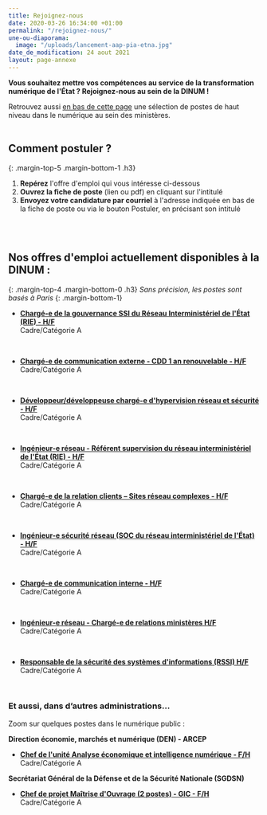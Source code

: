 ```yaml
---
title: Rejoignez-nous
date: 2020-03-26 16:34:00 +01:00
permalink: "/rejoignez-nous/"
une-ou-diaporama:
  image: "/uploads/lancement-aap-pia-etna.jpg"
date_de_modification: 24 aout 2021
layout: page-annexe
---
```


**Vous souhaitez mettre vos compétences au service de la transformation numérique de l'État ? Rejoignez-nous au sein de la DINUM !**

Retrouvez aussi [en bas de cette page](#offresministeres) une sélection de postes de haut niveau dans le numérique au sein des ministères.
<br>
<br>

## Comment postuler ?
{: .margin-top-5 .margin-bottom-1 .h3}
1. **Repérez** l'offre d'emploi qui vous intéresse ci-dessous
2. **Ouvrez la fiche de poste** (lien ou pdf) en cliquant sur l'intitulé
3. **Envoyez votre candidature par courriel** à l'adresse indiquée en bas de la fiche de poste ou via le bouton Postuler, en précisant son intitulé
<br>
<br>

## Nos offres d'emploi actuellement disponibles à la DINUM : 
{: .margin-top-4 .margin-bottom-0 .h3}
*Sans précision, les postes sont basés à Paris*
{: .margin-bottom-1}

* **[Chargé-e de la gouvernance SSI du Réseau Interministériel de l'État (RIE) - H/F](https://place-emploi-public.gouv.fr/offre-emploi/charge-e-de-la-gouvernance-ssi-du-reseau-interministeriel-de-l-tat-rie-hf-reference-2021-572756/ "Chargé-e de la gouvernance SSI du Réseau Interministériel de l'État (RIE) - H/F - Lien externe")**
<br>Cadre/Catégorie A
<br>

* **[Chargé-e de communication externe - CDD 1 an renouvelable - H/F](https://place-emploi-public.gouv.fr/offre-emploi/charge-e-de-communication-externe---cdd-1-an-renouvelable-hf-reference-2021-691715/ "Chargé-e de communication externe - CDD 1 an renouvelable - H/F - Lien externe")**
<br>Cadre/Catégorie A
<br>

* **[Développeur/développeuse chargé-e d'hypervision réseau et sécurité - H/F](https://place-emploi-public.gouv.fr/offre-emploi/developpeurdeveloppeuse-charge-e-d-hypervision-reseau-et-securite--hf-reference-2021-572915/ "Développeur/développeuse chargé-e d'hypervision réseau et sécurité - H/F - Lien externe")**
<br>Cadre/Catégorie A
<br>

* **[Ingénieur-e réseau - Référent supervision du réseau interministériel de l'État (RIE) - H/F](https://place-emploi-public.gouv.fr/offre-emploi/ingenieur-e-reseau---referent-supervision-du-reseau-interministeriel-de-l-tat-rie-hf-reference-2021-639727/ "Ingénieur-e réseau - Référent supervision du réseau interministériel de l'État (RIE) - H/F - Lien externe")**
<br>Cadre/Catégorie A
<br>

* **[Chargé-e de la relation clients – Sites réseau complexes - H/F](https://place-emploi-public.gouv.fr/offre-emploi/charge-e-de-la-relation-clients--sites-reseau-complexes-reference-2021-572778/ "Chargé-e de la relation clients – Sites réseau complexes - H/F - Lien externe")**
<br>Cadre/Catégorie A
<br>

* **[Ingénieur-e sécurité réseau (SOC du réseau interministériel de l'État) - H/F](https://place-emploi-public.gouv.fr/offre-emploi/ingenieur-e-securite-reseau-soc-du-reseau-interministeriel-de-l-tat--hf-reference-2021-557187/ "Ingénieur-e sécurité réseau (SOC du réseau interministériel de l'État) - H/F - Lien externe")**
<br>Cadre/Catégorie A
<br>

* **[Chargé-e de communication interne - H/F](https://place-emploi-public.gouv.fr/offre-emploi/charge-e-de-communication-interne-hf-reference-2021-657684/ "Chargé-e de communication interne - H/F - Lien externe")**
<br>Cadre/Catégorie A
<br>

* **[Ingénieur-e réseau - Chargé-e de relations ministères H/F](https://place-emploi-public.gouv.fr/offre-emploi/ingenieur-e-reseau---charge-e-de-relations-ministeres-hf-reference-2021-649375/ "Ingénieur-e réseau - Chargé-e de relations ministères H/F - Lien externe")**
<br>Cadre/Catégorie A
<br>

* **[Responsable de la sécurité des systèmes d'informations (RSSI) H/F](https://place-emploi-public.gouv.fr/offre-emploi/responsable-de-la-securite-des-systemes-d-informations-rssi-hf-reference-2021-649321/ "Responsable de la sécurité des systèmes d'informations (RSSI) H/F - Lien externe")**
<br>Cadre/Catégorie A
<br>


<!--
> ### Talents du numérique : l’État recrute !
> <figure class='image-center' style='width: 70%;'><img src="/uploads/Campagne_Linkedin_FETE_visuel1.jpg" alt=""/></figure>
> <br>Vous êtes développeur, chef de projet numérique, ingénieur, architecte SI, technicien support... ? Venez créer le service public de demain !
> <br>Plus de 300 postes dans de nombreux métiers vous attendent au **Forum de l'emploi tech de l’État, du 30 novembre au 9 décembre 2020**. Édition 100% en ligne.
> <br>[> Inscrivez-vous jusqu'au 27 nov, 14h](https://numerique.gouv.fr/agenda/forum-emploi-tech-etat-2020)
> <br>
{: .noir .encadre}
  -->

<div class="encadre noir">
<h3 id="et-aussi-dans-dautres-administrations">Et aussi, dans d’autres administrations…<a id="offresministeres"></a></h3>
<p class="margin-bottom-1">Zoom sur quelques postes dans le numérique public&nbsp;:</p>  <p><strong> Direction économie, marchés et numérique (DEN) - ARCEP</strong></p> 
<ul><li class="margin-bottom-1"><strong><a href="https://place-emploi-public.gouv.fr/offre-emploi/cheffe-de-l-unite-analyse-economique-et-intelligence-numerique-reference-2021-621708/" title="Chef de l'unité Analyse économique et intelligence numérique - F/H - Lien externe">Chef de l'unité Analyse économique et intelligence numérique - F/H</a></strong><br>Cadre/Catégorie A</li></ul>
<p><strong> Secrétariat Général de la Défense et de la Sécurité Nationale (SGDSN)</strong></p> 
<ul><li class="margin-bottom-1"><strong><a href="https://place-emploi-public.gouv.fr/offre-emploi/chef-de-projet-maitrise-d-ouvrage-2-postes-reference-2021-557102/" title="Chef de projet Maîtrise d'Ouvrage (2 postes) - GIC - F/H - Lien externe">Chef de projet Maîtrise d'Ouvrage (2 postes) - GIC - F/H</a></strong><br>Cadre/Catégorie A</li></ul> 
</div>
